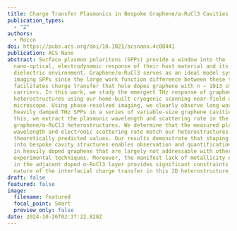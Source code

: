 ```yaml
---
title: Charge Transfer Plasmonics in Bespoke Graphene/a-RuCl3 Cavities
publication_types:
  - "2"
authors:
  - Rocco
doi: https://pubs.acs.org/doi/10.1021/acsnano.4c08441
publication: ACS Nano
abstract: Surface plasmon polaritons (SPPs) provide a window into the
  nano-optical, electrodynamic response of their host material and its
  dielectric environment. Graphene/α-RuCl3 serves as an ideal model system for
  imaging SPPs since the large work function difference between these two layers
  facilitates charge transfer that hole dopes graphene with n ∼ 1013 cm–2 free
  carriers. In this work, we study the emergent THz response of graphene/α-RuCl3
  heterostructures using our home-built cryogenic scanning near-field optical
  microscope. Using phase-resolved imaging, we clearly observe long wavelength,
  heavily damped THz SPPs in a series of variable-size graphene cavities. From
  this, we extract the plasmonic wavelength and scattering rate in the
  graphene/α-RuCl3 heterostructures. We determine that the measured plasmon
  wavelength and electronic scattering rate match our heterostructures’
  theoretically predicted values. Our results demonstrate that shaping graphene
  into bespoke cavity structures enables observation and quantification of SPPs
  in heavily doped graphene that are largely not addressable with other
  experimental techniques. Moreover, the manifest lack of metallicity observed
  in the adjacent doped α-RuCl3 layer provides significant constraints on the
  nature of the interfacial charge transfer in this 2D heterostructure.
draft: false
featured: false
image:
  filename: featured
  focal_point: Smart
  preview_only: false
date: 2024-10-26T02:37:22.828Z
---
```

